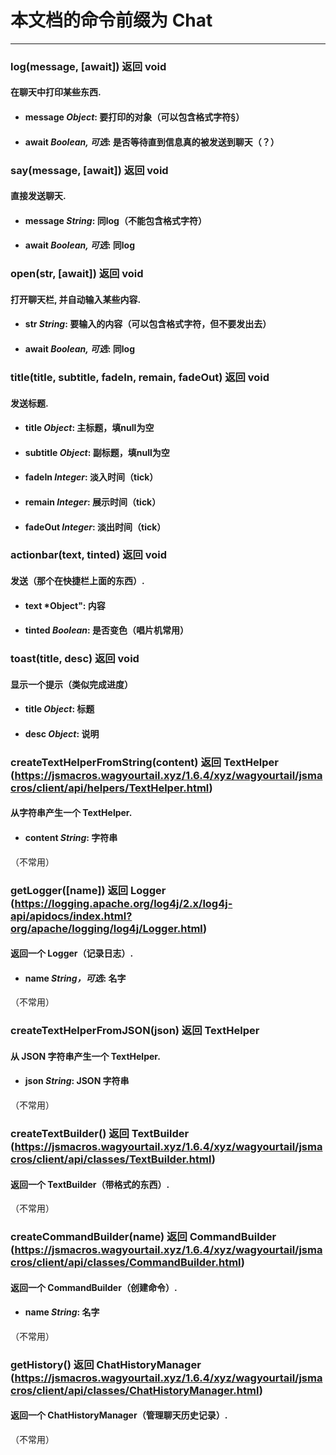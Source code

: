 # 本文档的命令前缀为 Chat
--------------------
### log(message, [await]) 返回 void
#### 在聊天中打印某些东西.
* #### message *Object*: 要打印的对象（可以包含格式字符§）
* #### await *Boolean, 可选*: 是否等待直到信息真的被发送到聊天（？）
### say(message, [await]) 返回 void
#### 直接发送聊天.
* #### message *String*: 同log（不能包含格式字符）
* #### await *Boolean, 可选*: 同log
### open(str, [await]) 返回 void
#### 打开聊天栏, 并自动输入某些内容.
* #### str *String*: 要输入的内容（可以包含格式字符，但不要发出去）
* #### await *Boolean, 可选*: 同log
### title(title, subtitle, fadeIn, remain, fadeOut) 返回 void
#### 发送标题.
* #### title *Object*: 主标题，填null为空
* #### subtitle *Object*: 副标题，填null为空
* #### fadeIn *Integer*: 淡入时间（tick）
* #### remain *Integer*: 展示时间（tick）
* #### fadeOut *Integer*: 淡出时间（tick）
### actionbar(text, tinted) 返回 void
#### 发送（那个在快捷栏上面的东西）.
* #### text *Object": 内容
* #### tinted *Boolean*: 是否变色（唱片机常用）
### toast(title, desc) 返回 void
#### 显示一个提示（类似完成进度）
* #### title *Object*: 标题
* #### desc *Object*: 说明
### createTextHelperFromString(content) 返回 TextHelper (https://jsmacros.wagyourtail.xyz/1.6.4/xyz/wagyourtail/jsmacros/client/api/helpers/TextHelper.html)
#### 从字符串产生一个 TextHelper.
* #### content *String*: 字符串
（不常用）
### getLogger([name]) 返回 Logger (https://logging.apache.org/log4j/2.x/log4j-api/apidocs/index.html?org/apache/logging/log4j/Logger.html)
#### 返回一个 Logger（记录日志）.
* #### name *String，可选*: 名字
（不常用）
### createTextHelperFromJSON(json) 返回 TextHelper
#### 从 JSON 字符串产生一个 TextHelper.
* #### json *String*: JSON 字符串
（不常用）
### createTextBuilder() 返回 TextBuilder (https://jsmacros.wagyourtail.xyz/1.6.4/xyz/wagyourtail/jsmacros/client/api/classes/TextBuilder.html)
#### 返回一个 TextBuilder（带格式的东西）.
（不常用）
### createCommandBuilder(name) 返回 CommandBuilder (https://jsmacros.wagyourtail.xyz/1.6.4/xyz/wagyourtail/jsmacros/client/api/classes/CommandBuilder.html)
#### 返回一个 CommandBuilder（创建命令）.
* #### name *String*: 名字
（不常用）
### getHistory() 返回 ChatHistoryManager (https://jsmacros.wagyourtail.xyz/1.6.4/xyz/wagyourtail/jsmacros/client/api/classes/ChatHistoryManager.html)
#### 返回一个 ChatHistoryManager（管理聊天历史记录）.
（不常用）
